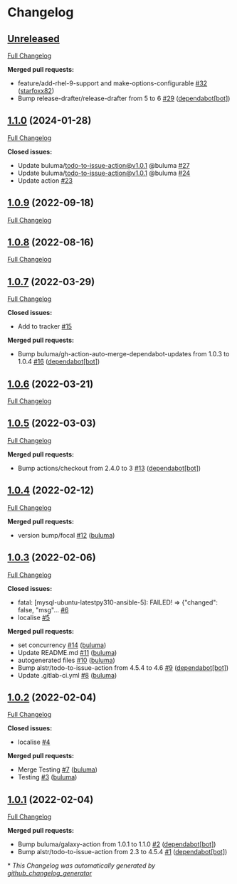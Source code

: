 # Changelog

## [Unreleased](https://github.com/buluma/ansible-role-mysql/tree/HEAD)

[Full Changelog](https://github.com/buluma/ansible-role-mysql/compare/1.1.0...HEAD)

**Merged pull requests:**

- feature/add-rhel-9-support and make-options-configurable [\#32](https://github.com/buluma/ansible-role-mysql/pull/32) ([starfoxx82](https://github.com/starfoxx82))
- Bump release-drafter/release-drafter from 5 to 6 [\#29](https://github.com/buluma/ansible-role-mysql/pull/29) ([dependabot[bot]](https://github.com/apps/dependabot))

## [1.1.0](https://github.com/buluma/ansible-role-mysql/tree/1.1.0) (2024-01-28)

[Full Changelog](https://github.com/buluma/ansible-role-mysql/compare/1.0.9...1.1.0)

**Closed issues:**

- Update buluma/todo-to-issue-action@v1.0.1 @buluma [\#27](https://github.com/buluma/ansible-role-mysql/issues/27)
- Update buluma/todo-to-issue-action@v1.0.1 @buluma [\#24](https://github.com/buluma/ansible-role-mysql/issues/24)
- Update action [\#23](https://github.com/buluma/ansible-role-mysql/issues/23)

## [1.0.9](https://github.com/buluma/ansible-role-mysql/tree/1.0.9) (2022-09-18)

[Full Changelog](https://github.com/buluma/ansible-role-mysql/compare/1.0.8...1.0.9)

## [1.0.8](https://github.com/buluma/ansible-role-mysql/tree/1.0.8) (2022-08-16)

[Full Changelog](https://github.com/buluma/ansible-role-mysql/compare/1.0.7...1.0.8)

## [1.0.7](https://github.com/buluma/ansible-role-mysql/tree/1.0.7) (2022-03-29)

[Full Changelog](https://github.com/buluma/ansible-role-mysql/compare/1.0.6...1.0.7)

**Closed issues:**

- Add to tracker [\#15](https://github.com/buluma/ansible-role-mysql/issues/15)

**Merged pull requests:**

- Bump buluma/gh-action-auto-merge-dependabot-updates from 1.0.3 to 1.0.4 [\#16](https://github.com/buluma/ansible-role-mysql/pull/16) ([dependabot[bot]](https://github.com/apps/dependabot))

## [1.0.6](https://github.com/buluma/ansible-role-mysql/tree/1.0.6) (2022-03-21)

[Full Changelog](https://github.com/buluma/ansible-role-mysql/compare/1.0.5...1.0.6)

## [1.0.5](https://github.com/buluma/ansible-role-mysql/tree/1.0.5) (2022-03-03)

[Full Changelog](https://github.com/buluma/ansible-role-mysql/compare/1.0.4...1.0.5)

**Merged pull requests:**

- Bump actions/checkout from 2.4.0 to 3 [\#13](https://github.com/buluma/ansible-role-mysql/pull/13) ([dependabot[bot]](https://github.com/apps/dependabot))

## [1.0.4](https://github.com/buluma/ansible-role-mysql/tree/1.0.4) (2022-02-12)

[Full Changelog](https://github.com/buluma/ansible-role-mysql/compare/1.0.3...1.0.4)

**Merged pull requests:**

- version bump/focal [\#12](https://github.com/buluma/ansible-role-mysql/pull/12) ([buluma](https://github.com/buluma))

## [1.0.3](https://github.com/buluma/ansible-role-mysql/tree/1.0.3) (2022-02-06)

[Full Changelog](https://github.com/buluma/ansible-role-mysql/compare/1.0.2...1.0.3)

**Closed issues:**

- fatal: \[mysql-ubuntu-latestpy310-ansible-5\]: FAILED! =\> {"changed": false, "msg"... [\#6](https://github.com/buluma/ansible-role-mysql/issues/6)
- localise [\#5](https://github.com/buluma/ansible-role-mysql/issues/5)

**Merged pull requests:**

- set concurrency [\#14](https://github.com/buluma/ansible-role-mysql/pull/14) ([buluma](https://github.com/buluma))
- Update README.md [\#11](https://github.com/buluma/ansible-role-mysql/pull/11) ([buluma](https://github.com/buluma))
- autogenerated files [\#10](https://github.com/buluma/ansible-role-mysql/pull/10) ([buluma](https://github.com/buluma))
- Bump alstr/todo-to-issue-action from 4.5.4 to 4.6 [\#9](https://github.com/buluma/ansible-role-mysql/pull/9) ([dependabot[bot]](https://github.com/apps/dependabot))
- Update .gitlab-ci.yml [\#8](https://github.com/buluma/ansible-role-mysql/pull/8) ([buluma](https://github.com/buluma))

## [1.0.2](https://github.com/buluma/ansible-role-mysql/tree/1.0.2) (2022-02-04)

[Full Changelog](https://github.com/buluma/ansible-role-mysql/compare/1.0.1...1.0.2)

**Closed issues:**

- localise [\#4](https://github.com/buluma/ansible-role-mysql/issues/4)

**Merged pull requests:**

- Merge Testing [\#7](https://github.com/buluma/ansible-role-mysql/pull/7) ([buluma](https://github.com/buluma))
- Testing [\#3](https://github.com/buluma/ansible-role-mysql/pull/3) ([buluma](https://github.com/buluma))

## [1.0.1](https://github.com/buluma/ansible-role-mysql/tree/1.0.1) (2022-02-04)

[Full Changelog](https://github.com/buluma/ansible-role-mysql/compare/225972f281fa65f3e9bc2b65c3d27b453999f394...1.0.1)

**Merged pull requests:**

- Bump buluma/galaxy-action from 1.0.1 to 1.1.0 [\#2](https://github.com/buluma/ansible-role-mysql/pull/2) ([dependabot[bot]](https://github.com/apps/dependabot))
- Bump alstr/todo-to-issue-action from 2.3 to 4.5.4 [\#1](https://github.com/buluma/ansible-role-mysql/pull/1) ([dependabot[bot]](https://github.com/apps/dependabot))



\* *This Changelog was automatically generated by [github_changelog_generator](https://github.com/github-changelog-generator/github-changelog-generator)*
